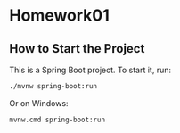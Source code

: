 # Homework01

## How to Start the Project

This is a Spring Boot project. To start it, run:

```bash
./mvnw spring-boot:run
```

Or on Windows:
```bash
mvnw.cmd spring-boot:run
```